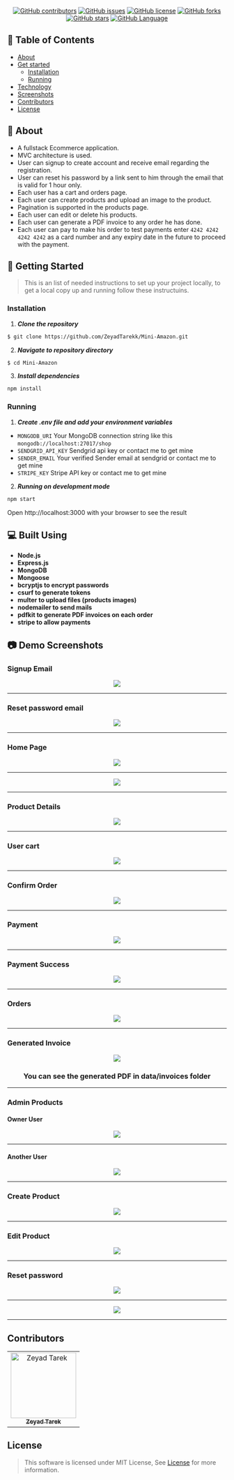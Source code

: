 <div align="center">

[![GitHub contributors](https://img.shields.io/github/contributors/ZeyadTarekk/Mini-Amazon)](https://github.com/ZeyadTarekk/Mini-Amazon/contributors)
[![GitHub issues](https://img.shields.io/github/issues/ZeyadTarekk/Mini-Amazon)](https://github.com/ZeyadTarekk/Mini-Amazon/issues)
[![GitHub license](https://img.shields.io/github/license/ZeyadTarekk/Mini-Amazon)](https://github.com/ZeyadTarekk/Mini-Amazon/blob/master/LICENSE)
[![GitHub forks](https://img.shields.io/github/forks/ZeyadTarekk/Mini-Amazon)](https://github.com/ZeyadTarekk/Mini-Amazon/network)
[![GitHub stars](https://img.shields.io/github/stars/ZeyadTarekk/Mini-Amazon)](https://github.com/ZeyadTarekk/Mini-Amazon/stargazers)
[![GitHub Language](https://img.shields.io/github/languages/top/ZeyadTarekk/Mini-Amazon)](https://img.shields.io/github/languages/count/ZeyadTarekk/Mini-Amazon)

</div>

## 📝 Table of Contents

- [About](#about)
- [Get started](#get-started)
  - [Installation](#Install)
  - [Running](#running)
- [Technology](#tech)
- [Screenshots](#Screenshots)
- [Contributors](#Contributors)
- [License](#license)

## 📙 About <a name = "about"></a>

- A fullstack Ecommerce application.
- MVC architecture is used.
- User can signup to create account and receive email regarding the registration.
- User can reset his password by a link sent to him through the email that is valid for 1 hour only.
- Each user has a cart and orders page.
- Each user can create products and upload an image to the product.
- Pagination is supported in the products page.
- Each user can edit or delete his products.
- Each user can generate a PDF invoice to any order he has done.
- Each user can pay to make his order to test payments enter `4242 4242 4242 4242` as a card number and any expiry date in the future to proceed with the payment.

## 🏁 Getting Started <a name = "get-started"></a>

> This is an list of needed instructions to set up your project locally, to get a local copy up and running follow these
> instructuins.

### Installation <a name = "Install"></a>

1. **_Clone the repository_**

```sh
$ git clone https://github.com/ZeyadTarekk/Mini-Amazon.git
```

2. **_Navigate to repository directory_**

```sh
$ cd Mini-Amazon
```

3. **_Install dependencies_**

```sh
npm install
```

### Running <a name = "running"></a>

1. **_Create .env file and add your environment variables_**

- `MONGODB_URI` Your MongoDB connection string like this `mongodb://localhost:27017/shop`
- `SENDGRID_API_KEY` Sendgrid api key or contact me to get mine
- `SENDER_EMAIL` Your verified Sender email at sendgrid or contact me to get mine
- `STRIPE_KEY` Stripe API key or contact me to get mine

2. **_Running on development mode_**

```sh
npm start
```

Open http://localhost:3000 with your browser to see the result

## 💻 Built Using <a name = "tech"></a>

- **Node.js**
- **Express.js**
- **MongoDB**
- **Mongoose**
- **bcryptjs to encrypt passwords**
- **csurf to generate tokens**
- **multer to upload files (products images)**
- **nodemailer to send mails**
- **pdfkit to generate PDF invoices on each order**
- **stripe to allow payments**

## 📷 Demo Screenshots <a name = "Screenshots"></a>

<div align="center">
<h3 align='left'>Signup Email</h3>
   <img src="screenshots/s7.png">
   <hr>
<h3 align='left'>Reset password email</h3>
   <img src="screenshots/s8.png">
   <hr>
<h3 align='left'>Home Page</h3>
   <img src="screenshots/s1.png">
   <hr>
   <img src="screenshots/s2.png">
   <hr>
<h3 align='left'>Product Details</h3>
   <img src="screenshots/s4.png">
   <hr>
<h3 align='left'>User cart</h3>
   <img  src="screenshots/s3.png"></a>
   <hr>
<h3 align='left'>Confirm Order</h3>
   <img  src="screenshots/s11.png"></a>
   <hr>
<h3 align='left'>Payment</h3>
   <img  src="screenshots/s12.png"></a>
   <hr>
<h3 align='left'>Payment Success</h3>
   <img  src="screenshots/s13.png"></a>
   <hr>
<h3 align='left'>Orders</h3>
   <img  src="screenshots/s14.png"></a>
   <hr>
<h3 align='left'>Generated Invoice</h3>
   <img  src="screenshots/s15.png"></a>
   <h3 align='center'>You can see the generated PDF in data/invoices folder</h3>
   <hr>
<h3 align='left'>Admin Products</h3>
<h4 align='left'>Owner User</h4>
<img src="screenshots/s5.png"></a>
<hr>
<h4 align='left'>Another User</h4>
<img src="screenshots/s6.png"></a>
<hr>
<h3 align='left'>Create Product</h3>
   <img  src="screenshots/s9.png"></a>
   <hr>
<h3 align='left'>Edit Product</h3>
   <img  src="screenshots/s10.png"></a>
   <hr>
<h3 align='left'>Reset password</h3>
   <img  src="screenshots/s16.png"></a>
   <hr>
   <img  src="screenshots/s17.png"></a>
   <hr>

</div>

## Contributors <a name = "Contributors"></a>

<table>
  <tr>
    <td align="center">
    <a href="https://github.com/ZeyadTarekk" target="_black">
    <img src="https://avatars.githubusercontent.com/u/76125650?v=4" width="150px;" alt="Zeyad Tarek"/>
    <br />
    <sub><b>Zeyad Tarek</b></sub></a>

  </tr>
 </table>

## License <a name = "license"></a>

> This software is licensed under MIT License, See [License](https://github.com/ZeyadTarekk/Mini-Amazon/blob/main/LICENSE) for more information.
